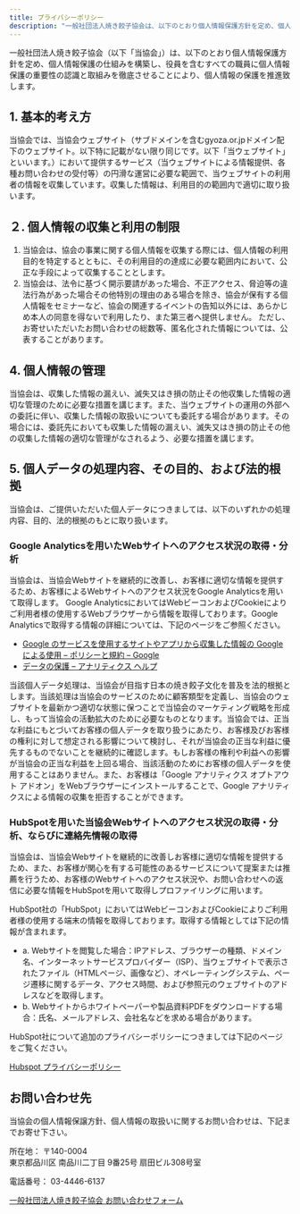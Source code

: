 ```yaml
---
title: プライバシーポリシー
description: "一般社団法人焼き餃子協会は、以下のとおり個人情報保護方針を定め、個人情報保護の仕組みを構築し、役員を含むすべての職員に個人情報保護の重要性の認識と取組みを徹底させることにより、個人情報の保護を推進致します。"
---
```

一般社団法人焼き餃子協会（以下「当協会」）は、以下のとおり個人情報保護方針を定め、個人情報保護の仕組みを構築し、役員を含むすべての職員に個人情報保護の重要性の認識と取組みを徹底させることにより、個人情報の保護を推進致します。

## 1. 基本的考え方

当協会では、当協会ウェブサイト（サブドメインを含むgyoza.or.jpドメイン配下のウェブサイト。以下特に記載がない限り同じです。以下「当ウェブサイト」といいます。）において提供するサービス（当ウェブサイトによる情報提供、各種お問い合わせの受付等）の円滑な運営に必要な範囲で、当ウェブサイトの利用者の情報を収集しています。収集した情報は、利用目的の範囲内で適切に取り扱います。

## ２. 個人情報の収集と利用の制限

1. 当協会は、協会の事業に関する個人情報を収集する際には、個人情報の利用目的を特定するとともに、その利用目的の達成に必要な範囲内において、公正な手段によって収集することとします。
2. 当協会は、法令に基づく開示要請があった場合、不正アクセス、脅迫等の違法行為があった場合その他特別の理由のある場合を除き、協会が保有する個人情報をセミナーなど、協会の関連するイベントの告知以外には、あらかじめ本人の同意を得ないで利用したり、また第三者へ提供しません。
ただし、お寄せいただいたお問い合わせの総数等、匿名化された情報については、公表することがあります。

## 4. 個人情報の管理

当協会は、収集した情報の漏えい、滅失又はき損の防止その他収集した情報の適切な管理のために必要な措置を講じます。また、当ウェブサイトの運用の外部への委託に伴い、収集した情報の取扱いについても委託する場合があります。その場合には、委託先においても収集した情報の漏えい、滅失又はき損の防止その他の収集した情報の適切な管理がなされるよう、必要な措置を講じます。

## 5. 個⼈データの処理内容、その⽬的、および法的根拠

当協会は、ご提供いただいた個⼈データにつきましては、以下のいずれかの処理内容、⽬的、法的根拠のもとに取り扱います。

### Google Analyticsを⽤いたWebサイトへのアクセス状況の取得・分析

当協会は、当協会Webサイトを継続的に改善し、お客様に適切な情報を提供するため、お客様によるWebサイトへのアクセス状況をGoogle Analyticsを⽤いて取得します。 Google AnalyticsにおいてはWebビーコンおよびCookieによりご利⽤者様の使⽤するWebブラウザーから情報を取得しております。Google Analyticsで取得する情報の詳細については、下記のページをご参照ください。

- [Google のサービスを使用するサイトやアプリから収集した情報の Google による使用 – ポリシーと規約 – Google](https://policies.google.com/technologies/partner-sites?hl=ja)
- [データの保護 – アナリティクス ヘルプ](https://support.google.com/analytics/answer/6004245?hl=ja)

当該個⼈データ処理は、当協会が目指す日本の焼き餃子文化を普及を法的根拠とします。当該処理は当協会のサービスのために顧客類型を定義し、当協会のウェブサイトを最新かつ適切な状態に保つことで当協会のマーケティング戦略を形成し、もって当協会の活動拡大のために必要なものとなります。当協会では、正当な利益にもとづいてお客様の個⼈データを取り扱うにあたり、お客様及びお客様の権利に対して想定される影響について検討し、それが当協会の正当な利益に優先するものでないことを継続的に確認します。もしお客様の権利や利益への影響が当協会の正当な利益を上回る場合、当該活動のためにお客様の個⼈データを使⽤することはありません。また、お客様は「Google アナリティクス オプトアウト アドオン」をWebブラウザーにインストールすることで、Google アナリティクスによる情報の収集を拒否することができます。

### HubSpotを⽤いた当協会Webサイトへのアクセス状況の取得・分析、ならびに連絡先情報の取得

当協会は、当協会Webサイトを継続的に改善しお客様に適切な情報を提供するため、また、お客様が関⼼を有する可能性のあるサービスについて提案または推薦を⾏うため、お客様のWebサイトへのアクセス状況や、お問い合わせへの返信に必要な情報をHubSpotを⽤いて取得しプロファイリングに⽤います。

HubSpot社の「HubSpot」においてはWebビーコンおよびCookieによりご利⽤者様の使⽤する端末の情報を取得しております。取得する情報としては下記の情報が含まれます。

- a. Webサイトを閲覧した場合：IPアドレス、ブラウザーの種類、ドメイン名、インターネットサービスプロバイダー（ISP）、当ウェブサイトで表⽰されたファイル（HTMLページ、画像など）、オペレーティングシステム、ページ遷移に関するデータ、アクセス時間、および参照元のウェブサイトのアドレスなどを取得します。
- b. Webサイトからホワイトペーパーや製品資料PDFをダウンロードする場合：⽒名、メールアドレス、会社名などを求める場合があります。

HubSpot社について追加のプライバシーポリシーにつきましては下記のページをご覧ください。

[Hubspot プライバシーポリシー](https://legal.hubspot.com/jp/privacy-policy)

## お問い合わせ先

当協会の個人情報保譲方針、個人情報の取扱いに関するお問い合わせは、下記までお寄せ下さい。

所在地： 〒140-0004  
東京都品川区 南品川二丁目 9番25号 扇田ビル308号室

電話番号： 03-4446-6137

[一般社団法人焼き餃子協会 お問い合わせフォーム](https://share.hsforms.com/1gPwfyg1lRKePmkYJrluR2gd8bov)
